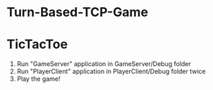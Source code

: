 # Turn-Based-TCP-Game
# TicTacToe

1. Run "GameServer" application in GameServer/Debug folder
2. Run "PlayerClient" application in PlayerClient/Debug folder twice
3. Play the game!
